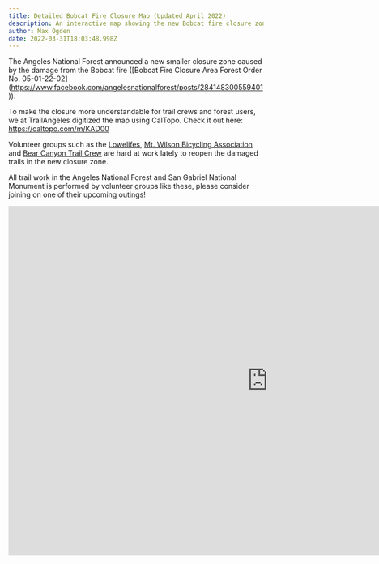 ```yaml
---
title: Detailed Bobcat Fire Closure Map (Updated April 2022)
description: An interactive map showing the new Bobcat fire closure zone
author: Max Ogden
date: 2022-03-31T18:03:48.998Z
---
```

The Angeles National Forest announced a new smaller closure zone caused by the damage from the Bobcat fire (\[Bobcat Fire Closure Area Forest Order No. 05-01-22-02](https://www.facebook.com/angelesnationalforest/posts/284148300559401)).

To make the closure more understandable for trail crews and forest users, we at TrailAngeles digitized the map using CalTopo. Check it out here: <https://caltopo.com/m/KAD00>

Volunteer groups such as the [Lowelifes](https://trailangeles.org/volunteer-groups/lowelifes-respectable-citizens-club/), [Mt. Wilson Bicycling Association](https://trailangeles.org/volunteer-groups/mt-wilson-bicycling-association/) and [Bear Canyon Trail Crew](https://trailangeles.org/volunteer-groups/bearcanyontrailcrew/) are hard at work lately to reopen the damaged trails in the new closure zone.

All trail work in the Angeles National Forest and San Gabriel National Monument is performed by volunteer groups like these, please consider joining on one of their upcoming outings!

<iframe width="1024" height="690" 
src="https://caltopo.com/m/KAD00" frameborder="0" allowfullscreen></iframe>
